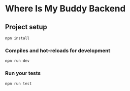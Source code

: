 # Where Is My Buddy Backend

## Project setup

```
npm install
```

### Compiles and hot-reloads for development

```
npm run dev
```

### Run your tests

```
npm run test
```

